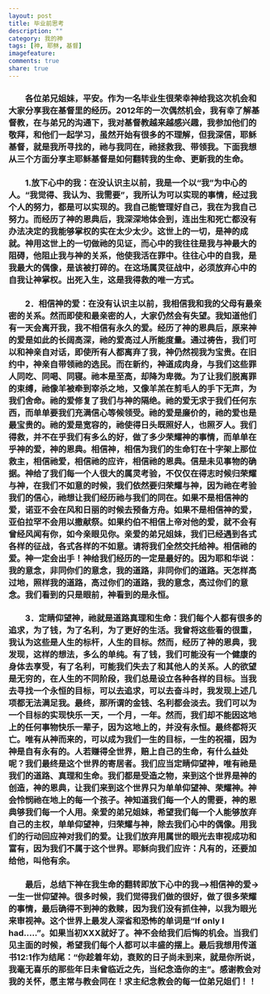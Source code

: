 ```yaml
---
layout: post
title: 毕业前思考
description: ""
category: 我的神
tags: [神, 耶稣, 基督]
imagefeature:
comments: true
share: true
---
```

###  &emsp;&emsp;各位弟兄姐妹，平安。作为一名毕业生很荣幸神给我这次机会和大家分享我在基督里的经历。2012年的一次偶然机会，我有幸了解基督教，在与弟兄的沟通下，我对基督教越来越感兴趣，我参加他们的敬拜，和他们一起学习，虽然开始有很多的不理解，但我深信，耶稣基督，就是我所寻找的，祂与我同在，祂拯救我、带领我。下面我想从三个方面分享主耶稣基督是如何翻转我的生命、更新我的生命。

<!--more-->

###  &emsp;&emsp;1.放下心中的我：在没认识主以前，我是一个以“我”为中心的人。“我觉得、我认为、我需要”，我所认为可以实现的事情，经过我个人的努力，都是可以实现的。我自己能管理好自己，我在为我自己努力。而经历了神的恩典后，我深深地体会到，连出生和死亡都没有办法决定的我能够掌权的实在太少太少。这世上的一切，是神的成就。神用这世上的一切做祂的见证，而心中的我往往是我与神最大的阻碍，他阻止我与神的关系，他使我活在罪中。往往心中的自我，是我最大的偶像，是该被打碎的。在这场属灵征战中，必须放弃心中的自我让神掌权。出死入生，这是我得救的唯一方式。
###  &emsp;&emsp;2．相信神的爱：在没有认识主以前，我相信我和我的父母有最亲密的关系。然而即使和最亲密的人，大家仍然会有失望。我知道他们有一天会离开我，我不相信有永久的爱。经历了神的恩典后，原来神的爱是如此的长阔高深，祂的爱高过人所能度量。通过祷告，我们可以和神亲自对话，即使所有人都离弃了我，神仍然视我为宝贵。在旧约中，神亲自带领祂的选民。而在新约，神道成肉身，与我们这些罪人同吃、同喝、同寝。祂本是至高，却降为卑微。为了让我们脱离罪的束缚，祂像羊被牵到宰杀之地，又像羊羔在剪毛人的手下无声，为我们舍命。祂的爱修复了我们与神的隔绝。祂的爱无求于我们任何东西，而单单要我们充满信心等候领受。祂的爱是廉价的，祂的爱也是最宝贵的。祂的爱是宽容的，祂使得日头既照好人，也照歹人。我们得救，并不在乎我们有多么的好，做了多少荣耀神的事情，而单单在乎神的爱，神的恩典。相信神，相信为我们的生命钉在十字架上那位救主，相信祂爱，相信祂的应许，相信祂的恩典。信是未见事物的确据。神给了我们每一个人很大的属灵考验，不仅仅在得志时候归荣耀与神，在我们不如意的时候，我们依然要归荣耀与神，因为祂在考验我们的信心，祂想让我们经历祂与我们的同在。如果不是相信神的爱，诺亚不会在风和日丽的时候去预备方舟。如果不是相信神的爱，亚伯拉罕不会用以撒献祭。如果约伯不相信上帝对他的爱，就不会有曾经风闻有你，如今亲眼见你。亲爱的弟兄姐妹，我们已经遇到各式各样的征战，各式各样的不如意。请将我们全然交托给神。相信祂的爱。神一定会出手！神给我们经历的一定是最好的。因为耶和华说：我的意念，非同你们的意念，我的道路，非同你们的道路。天怎样高过地，照样我的道路，高过你们的道路，我的意念，高过你们的意念。我们看到的只是眼前，神看到的是永恒。
###  &emsp;&emsp;3．定睛仰望神，祂就是道路真理和生命：我们每个人都有很多的追求，为了钱，为了名利，为了更好的生活。我曾将这些看的很重，我认为这些是人生的标杆，人生的目标。然而，经历了神的恩典，我发现，这样的想法，多么的单纯。有了钱，我们可能没有一个健康的身体去享受，有了名利，可能我们失去了和其他人的关系。人的欲望是无穷的，在人生的不同阶段，我们总是设立各种各样的目标。当我去寻找一个永恒的目标，可以去追求，可以去奋斗时，我发现上述几项都无法满足我。最终，那所谓的金钱、名利都会淡去。我们可以为一个目标的实现快乐一天，一个月，一年。然而，我们却不能因这地上的任何事物快乐一辈子，因为这地上的，并没有永恒。最终都将灭亡。唯有从神而来的，可以成为我们一生的目标，一生的祝福，因为神是自有永有的。人若赚得全世界，赔上自己的生命，有什么益处呢？我们最终是这个世界的寄居者。我们应当定睛仰望神，唯有祂是我们的道路、真理和生命。我们都是受造之物，来到这个世界是神的创造，神的恩典，让我们来到这个世界只为单单仰望神、荣耀神。神会怜悯祂在地上的每一个孩子。神知道我们每一个人的需要，神的恩典够我们每一个人用。亲爱的弟兄姐妹，希望我们每一个人能够放弃自己的主权，单单仰望神，归荣耀与神，除去我们心中的偶像。用我们的行动回应神对我们的爱。让我们放弃用属世的眼光去审视成功和富有，因为我们不属于这个世界。耶稣向我们应许：凡有的，还要加给他，叫他有余。
###  &emsp;&emsp;最后，总结下神在我生命的翻转即放下心中的我—>相信神的爱->一生一世仰望神。很多时候，我们觉得我们做的很好，做了很多荣耀的事情，最后确得不到神的救赎，因为我们没有抓住神，以我为眼光来审视神。这个世界上最发人深省和恐怖的单词是“If only I had…..”。如果当初XXX就好了。神不会给我们后悔的机会。当我们见主面的时候，希望我们每个人都可以丰盛的摆上。最后我想用传道书12:1作为结尾：“你趁着年幼，衰败的日子尚未到来，就是你所说，我毫无喜乐的那些年日未曾临近之先，当纪念造你的主”。感谢教会对我的关怀，愿主常与教会同在！求主纪念教会的每一位弟兄姐们！！

